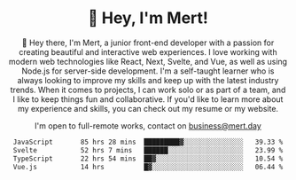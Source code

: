 <div align="center">
  <h1 align="center">👋 Hey, I'm Mert! </h1>
<p>
 🎉 Hey there, I'm Mert, a junior front-end developer with a passion for creating beautiful and interactive web experiences. I love working with modern web technologies like React, Next, Svelte, and Vue, as well as using Node.js for server-side development. I'm a self-taught learner who is always looking to improve my skills and keep up with the latest industry trends. When it comes to projects, I can work solo or as part of a team, and I like to keep things fun and collaborative. If you'd like to learn more about my experience and skills, you can check out my resume or my website.
</p>

  I'm open to full-remote works, contact on [business@mert.day](mailto:business@mert.day) 
  
<!--START_SECTION:waka-->

```txt
JavaScript       85 hrs 28 mins  █████████▓░░░░░░░░░░░░░░░   39.33 %
Svelte           52 hrs 7 mins   ██████░░░░░░░░░░░░░░░░░░░   23.99 %
TypeScript       22 hrs 54 mins  ██▓░░░░░░░░░░░░░░░░░░░░░░   10.54 %
Vue.js           14 hrs          █▓░░░░░░░░░░░░░░░░░░░░░░░   06.44 %
```

<!--END_SECTION:waka-->

<!--
I inspired from https://github.com/noirrs
You can check his page too!

Mert Doğu - Front-end Developer - mert.day
--> 
